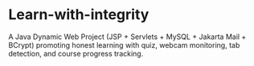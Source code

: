 # Learn-with-integrity
A Java Dynamic Web Project (JSP + Servlets + MySQL + Jakarta Mail + BCrypt) promoting honest learning with quiz, webcam monitoring, tab detection, and course progress tracking.

